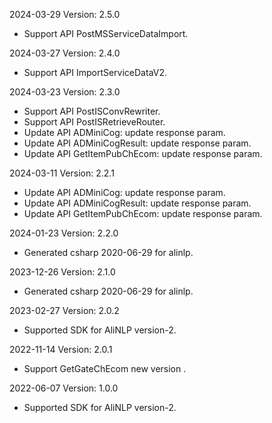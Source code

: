 2024-03-29 Version: 2.5.0
- Support API PostMSServiceDataImport.


2024-03-27 Version: 2.4.0
- Support API ImportServiceDataV2.


2024-03-23 Version: 2.3.0
- Support API PostISConvRewriter.
- Support API PostISRetrieveRouter.
- Update API ADMiniCog: update response param.
- Update API ADMiniCogResult: update response param.
- Update API GetItemPubChEcom: update response param.


2024-03-11 Version: 2.2.1
- Update API ADMiniCog: update response param.
- Update API ADMiniCogResult: update response param.
- Update API GetItemPubChEcom: update response param.


2024-01-23 Version: 2.2.0
- Generated csharp 2020-06-29 for alinlp.

2023-12-26 Version: 2.1.0
- Generated csharp 2020-06-29 for alinlp.

2023-02-27 Version: 2.0.2
- Supported SDK for AliNLP version-2.

2022-11-14 Version: 2.0.1
- Support GetGateChEcom new version .

2022-06-07 Version: 1.0.0
- Supported SDK for AliNLP version-2.

